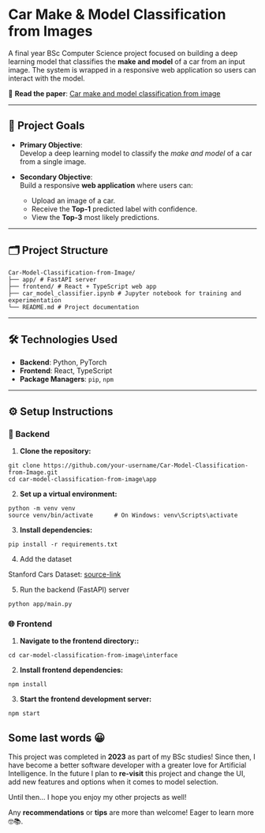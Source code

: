 # Car Make & Model Classification from Images

A final year BSc Computer Science project focused on building a deep learning model that classifies the **make and model** 
of a car from an input image. The system is wrapped in a responsive web application so users can interact with the
model.

📄 **Read the paper**: [Car make and model classification from image](https://www.researchgate.net/publication/372159544_Car_make_and_model_classification_from_image)

---

## 🎯 Project Goals

- **Primary Objective**:  
  Develop a deep learning model to classify the *make and model* of a car from a single image.

- **Secondary Objective**:  
  Build a responsive **web application** where users can:
    - Upload an image of a car.
    - Receive the **Top-1** predicted label with confidence.
    - View the **Top-3** most likely predictions.

---

## 🗂️ Project Structure

```
Car-Model-Classification-from-Image/
├── app/ # FastAPI server
├── frontend/ # React + TypeScript web app
├── car_model_classifier.ipynb # Jupyter notebook for training and experimentation
└── README.md # Project documentation
```

---

## 🛠️ Technologies Used

- **Backend**: Python, PyTorch
- **Frontend**: React, TypeScript
- **Package Managers**: `pip`, `npm`

---

## ⚙️ Setup Instructions

### 🧠 Backend

1. **Clone the repository:**

```shell
git clone https://github.com/your-username/Car-Model-Classification-from-Image.git
cd car-model-classification-from-image\app
```

2. **Set up a virtual environment:**

```shell
python -m venv venv
source venv/bin/activate      # On Windows: venv\Scripts\activate
```

3. **Install dependencies:**

```shell
pip install -r requirements.txt
```

4. Add the dataset

Stanford Cars Dataset: [source-link](https://www.kaggle.com/datasets/jessicali9530/stanford-cars-dataset)

5. Run the backend (FastAPI) server

 ```shell
 python app/main.py
 ```


### 🌐 Frontend

1. **Navigate to the frontend directory::**

```shell
cd car-model-classification-from-image\interface
```

2. **Install frontend dependencies:**

```shell
npm install
```

3. **Start the frontend development server:**

```shell
npm start
```

## Some last words 😀

This project was completed in **2023** as part of my BSc studies! Since then, I have become a better software developer
with a greater love for Artificial Intelligence. In the future I plan to **re-visit** this project and change the UI, 
add new features and options when it comes to model selection.

Until then...  I hope you enjoy my other projects as well!

Any **recommendations** or **tips** are more than welcome! Eager to learn more 🤓📚.